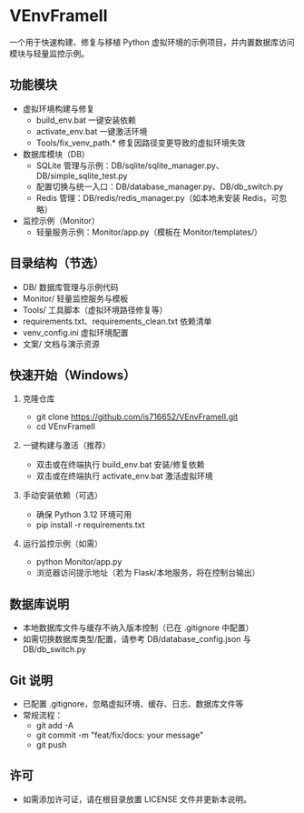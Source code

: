 # VEnvFrameII

一个用于快速构建、修复与移植 Python 虚拟环境的示例项目，并内置数据库访问模块与轻量监控示例。

## 功能模块
- 虚拟环境构建与修复
  - build_env.bat 一键安装依赖
  - activate_env.bat 一键激活环境
  - Tools/fix_venv_path.* 修复因路径变更导致的虚拟环境失效
- 数据库模块（DB）
  - SQLite 管理与示例：DB/sqlite/sqlite_manager.py、DB/simple_sqlite_test.py
  - 配置切换与统一入口：DB/database_manager.py、DB/db_switch.py
  - Redis 管理：DB/redis/redis_manager.py（如本地未安装 Redis，可忽略）
- 监控示例（Monitor）
  - 轻量服务示例：Monitor/app.py（模板在 Monitor/templates/）

## 目录结构（节选）
- DB/ 数据库管理与示例代码
- Monitor/ 轻量监控服务与模板
- Tools/ 工具脚本（虚拟环境路径修复等）
- requirements.txt、requirements_clean.txt 依赖清单
- venv_config.ini 虚拟环境配置
- 文案/ 文档与演示资源

## 快速开始（Windows）
1) 克隆仓库
   - git clone https://github.com/is716652/VEnvFrameII.git
   - cd VEnvFrameII

2) 一键构建与激活（推荐）
   - 双击或在终端执行 build_env.bat 安装/修复依赖
   - 双击或在终端执行 activate_env.bat 激活虚拟环境

3) 手动安装依赖（可选）
   - 确保 Python 3.12 环境可用
   - pip install -r requirements.txt

4) 运行监控示例（如需）
   - python Monitor/app.py
   - 浏览器访问提示地址（若为 Flask/本地服务，将在控制台输出）

## 数据库说明
- 本地数据库文件与缓存不纳入版本控制（已在 .gitignore 中配置）
- 如需切换数据库类型/配置，请参考 DB/database_config.json 与 DB/db_switch.py

## Git 说明
- 已配置 .gitignore，忽略虚拟环境、缓存、日志、数据库文件等
- 常规流程：
  - git add -A
  - git commit -m "feat/fix/docs: your message"
  - git push

## 许可
- 如需添加许可证，请在根目录放置 LICENSE 文件并更新本说明。